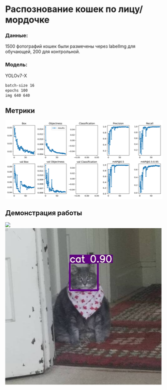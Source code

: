 # Распознование кошек по лицу/мордочке


### Данные: 
1500 фотографий кошек были размечены через labelImg для обучающей, 200 для контрольной. 

### Модель: 
YOLOv7-X

```
batch-size 16 
epochs 100 
img 640 640
```

## Метрики
<img src="results.png">

## Демонстрация работы

<img src="cats.gif" height="300">
<img src="cat.jpg">
